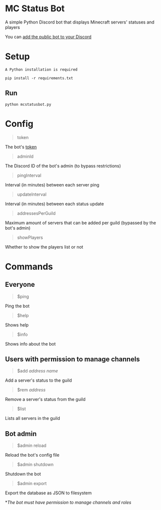 # MC Status Bot
A simple Python Discord bot that displays Minecraft servers' statuses and players

You can [add the public bot to your Discord](https://discord.com/oauth2/authorize?client_id=1001671313393463358&permissions=268435472&scope=bot)

# Setup
    A Python installation is required

`pip install -r requirements.txt`

## Run
`python mcstatusbot.py`

# Config
> token

The bot's [token](https://www.writebots.com/discord-bot-token/)

> adminId

The Discord ID of the bot's admin (to bypass restrictions)

> pingInterval

Interval (in minutes) between each server ping

> updateInterval

Interval (in minutes) between each status update

> addressesPerGuild

Maximum amount of servers that can be added per guild (bypassed by the bot's admin)

> showPlayers

Whether to show the players list or not

# Commands
## Everyone
> $ping

Ping the bot

> $help

Shows help

> $info

Shows info about the bot

## Users with permission to manage channels
> $add *address name*

Add a server's status to the guild

> $rem *address*

Remove a server's status from the guild

> $list

Lists all servers in the guild

## Bot admin
> $admin reload

Reload the bot's config file

> $admin shutdown

Shutdown the bot

> $admin export

Export the database as JSON to filesystem

**The bot must have permission to manage channels and roles*
